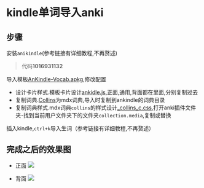 # kindle单词导入anki

## 步骤
安装`anikindle`(参考链接有详细教程,不再赘述)
> 代码**1016931132**

导入模板[AnKindle-Vocab.apkg](https://github.com/CrabQ/my_skills_book/blob/master/source/anki/ankindle/AnKindle-Vocab.apkg),修改配置

- 设计卡片样式.模板卡片设计[ankidle.js](https://github.com/CrabQ/my_skills_book/blob/master/source/anki/ankindle/ankindle.js),正面,通用,背面都在里面,分别复制过去
- 复制词典.[Collins](https://github.com/CrabQ/my_skills_book/tree/master/source/anki/ankindle/Collins)为mdx词典,导入时复制到ankindle的词典目录
- 复制词典样式.mdx词典`collins`的样式设计[_collins_c.css](https://github.com/CrabQ/my_skills_book/blob/master/source/anki/ankindle/_collins_c.css),打开anki插件文件夹-找到当前用户文件夹下的文件夹`collection.media`,复制或替换

插入kindle,`ctrl+k`导入生词（参考链接有详细教程,不再赘述）

## 完成之后的效果图
- 正面
![](http://ww1.sinaimg.cn/large/e2528559gy1frp4d8mxf1j20i40ieaaa.jpg)

- 背面
![](http://ww1.sinaimg.cn/large/e2528559gy1frp4f7bbodj20i40rn0tr.jpg)